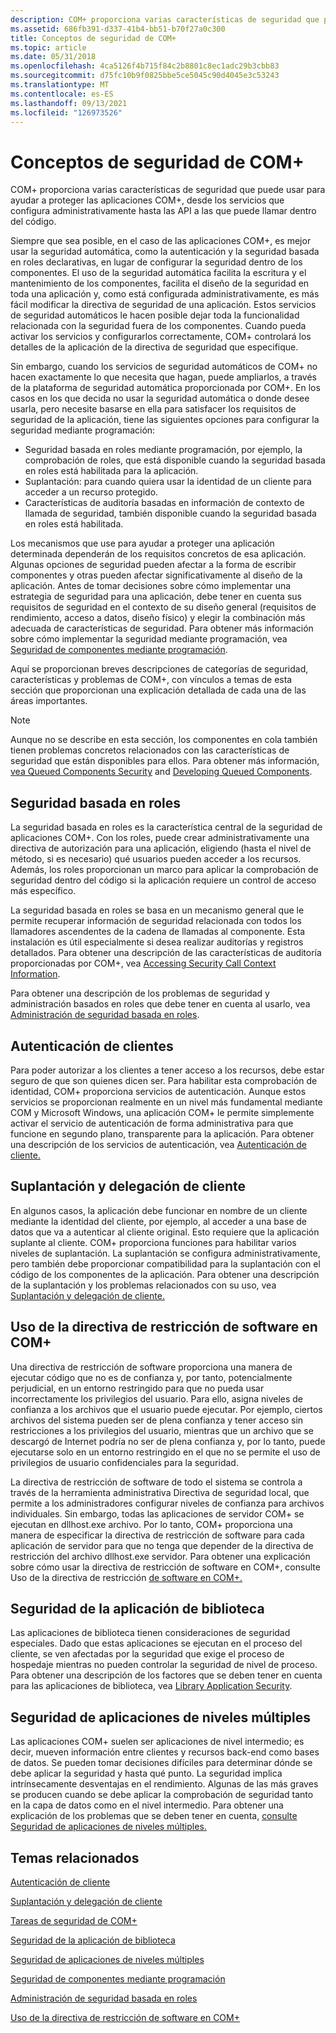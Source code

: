 ```yaml
---
description: COM+ proporciona varias características de seguridad que puede usar para ayudar a proteger las aplicaciones COM+, desde los servicios que configura administrativamente hasta las API a las que puede llamar dentro del código.
ms.assetid: 686fb391-d337-41b4-bb51-b70f27a0c300
title: Conceptos de seguridad de COM+
ms.topic: article
ms.date: 05/31/2018
ms.openlocfilehash: 4ca5126f4b715f84c2b8801c8ec1adc29b3cbb83
ms.sourcegitcommit: d75fc10b9f0825bbe5ce5045c90d4045e3c53243
ms.translationtype: MT
ms.contentlocale: es-ES
ms.lasthandoff: 09/13/2021
ms.locfileid: "126973526"
---
```

# <a name="com-security-concepts"></a>Conceptos de seguridad de COM+

COM+ proporciona varias características de seguridad que puede usar para ayudar a proteger las aplicaciones COM+, desde los servicios que configura administrativamente hasta las API a las que puede llamar dentro del código.

Siempre que sea posible, en el caso de las aplicaciones COM+, es mejor usar la seguridad automática, como la autenticación y la seguridad basada en roles declarativas, en lugar de configurar la seguridad dentro de los componentes. El uso de la seguridad automática facilita la escritura y el mantenimiento de los componentes, facilita el diseño de la seguridad en toda una aplicación y, como está configurada administrativamente, es más fácil modificar la directiva de seguridad de una aplicación. Estos servicios de seguridad automáticos le hacen posible dejar toda la funcionalidad relacionada con la seguridad fuera de los componentes. Cuando pueda activar los servicios y configurarlos correctamente, COM+ controlará los detalles de la aplicación de la directiva de seguridad que especifique.

Sin embargo, cuando los servicios de seguridad automáticos de COM+ no hacen exactamente lo que necesita que hagan, puede ampliarlos, a través de la plataforma de seguridad automática proporcionada por COM+. En los casos en los que decida no usar la seguridad automática o donde desee usarla, pero necesite basarse en ella para satisfacer los requisitos de seguridad de la aplicación, tiene las siguientes opciones para configurar la seguridad mediante programación:

-   Seguridad basada en roles mediante programación, por ejemplo, la comprobación de roles, que está disponible cuando la seguridad basada en roles está habilitada para la aplicación.
-   Suplantación: para cuando quiera usar la identidad de un cliente para acceder a un recurso protegido.
-   Características de auditoría basadas en información de contexto de llamada de seguridad, también disponible cuando la seguridad basada en roles está habilitada.

Los mecanismos que use para ayudar a proteger una aplicación determinada dependerán de los requisitos concretos de esa aplicación. Algunas opciones de seguridad pueden afectar a la forma de escribir componentes y otras pueden afectar significativamente al diseño de la aplicación. Antes de tomar decisiones sobre cómo implementar una estrategia de seguridad para una aplicación, debe tener en cuenta sus requisitos de seguridad en el contexto de su diseño general (requisitos de rendimiento, acceso a datos, diseño físico) y elegir la combinación más adecuada de características de seguridad. Para obtener más información sobre cómo implementar la seguridad mediante programación, vea [Seguridad de componentes mediante programación](programmatic-component-security.md).

Aquí se proporcionan breves descripciones de categorías de seguridad, características y problemas de COM+, con vínculos a temas de esta sección que proporcionan una explicación detallada de cada una de las áreas importantes.

> [!Note]  
> Aunque no se describe en esta sección, los componentes en cola también tienen problemas concretos relacionados con las características de seguridad que están disponibles para ellos. Para obtener más información, [vea Queued Components Security](queued-components-security.md) and [Developing Queued Components](developing-queued-components.md).

 

## <a name="role-based-security"></a>Seguridad basada en roles

La seguridad basada en roles es la característica central de la seguridad de aplicaciones COM+. Con los roles, puede crear administrativamente una directiva de autorización para una aplicación, eligiendo (hasta el nivel de método, si es necesario) qué usuarios pueden acceder a los recursos. Además, los roles proporcionan un marco para aplicar la comprobación de seguridad dentro del código si la aplicación requiere un control de acceso más específico.

La seguridad basada en roles se basa en un mecanismo general que le permite recuperar información de seguridad relacionada con todos los llamadores ascendentes de la cadena de llamadas al componente. Esta instalación es útil especialmente si desea realizar auditorías y registros detallados. Para obtener una descripción de las características de auditoría proporcionadas por COM+, vea [Accessing Security Call Context Information](accessing-security-call-context-information.md).

Para obtener una descripción de los problemas de seguridad y administración basados en roles que debe tener en cuenta al usarlo, vea [Administración de seguridad basada en roles](role-based-security-administration.md).

## <a name="client-authentication"></a>Autenticación de clientes

Para poder autorizar a los clientes a tener acceso a los recursos, debe estar seguro de que son quienes dicen ser. Para habilitar esta comprobación de identidad, COM+ proporciona servicios de autenticación. Aunque estos servicios se proporcionan realmente en un nivel más fundamental mediante COM y Microsoft Windows, una aplicación COM+ le permite simplemente activar el servicio de autenticación de forma administrativa para que funcione en segundo plano, transparente para la aplicación. Para obtener una descripción de los servicios de autenticación, vea [Autenticación de cliente.](client-authentication.md)

## <a name="client-impersonation-and-delegation"></a>Suplantación y delegación de cliente

En algunos casos, la aplicación debe funcionar en nombre de un cliente mediante la identidad del cliente, por ejemplo, al acceder a una base de datos que va a autenticar al cliente original. Esto requiere que la aplicación suplante al cliente. COM+ proporciona funciones para habilitar varios niveles de suplantación. La suplantación se configura administrativamente, pero también debe proporcionar compatibilidad para la suplantación con el código de los componentes de la aplicación. Para obtener una descripción de la suplantación y los problemas relacionados con su uso, vea [Suplantación y delegación de cliente.](client-impersonation-and-delegation.md)

## <a name="using-the-software-restriction-policy-in-com"></a>Uso de la directiva de restricción de software en COM+

Una directiva de restricción de software proporciona una manera de ejecutar código que no es de confianza y, por tanto, potencialmente perjudicial, en un entorno restringido para que no pueda usar incorrectamente los privilegios del usuario. Para ello, asigna niveles de confianza a los archivos que el usuario puede ejecutar. Por ejemplo, ciertos archivos del sistema pueden ser de plena confianza y tener acceso sin restricciones a los privilegios del usuario, mientras que un archivo que se descargó de Internet podría no ser de plena confianza y, por lo tanto, puede ejecutarse solo en un entorno restringido en el que no se permite el uso de privilegios de usuario confidenciales para la seguridad.

La directiva de restricción de software de todo el sistema se controla a través de la herramienta administrativa Directiva de seguridad local, que permite a los administradores configurar niveles de confianza para archivos individuales. Sin embargo, todas las aplicaciones de servidor COM+ se ejecutan en dllhost.exe archivo. Por lo tanto, COM+ proporciona una manera de especificar la directiva de restricción de software para cada aplicación de servidor para que no tenga que depender de la directiva de restricción del archivo dllhost.exe servidor. Para obtener una explicación sobre cómo usar la directiva de restricción de software en COM+, consulte Uso de la directiva de restricción [de software en COM+.](using-the-software-restriction-policy-in-com-.md)

## <a name="library-application-security"></a>Seguridad de la aplicación de biblioteca

Las aplicaciones de biblioteca tienen consideraciones de seguridad especiales. Dado que estas aplicaciones se ejecutan en el proceso del cliente, se ven afectadas por la seguridad que exige el proceso de hospedaje mientras no pueden controlar la seguridad de nivel de proceso. Para obtener una descripción de los factores que se deben tener en cuenta para las aplicaciones de biblioteca, vea [Library Application Security](library-application-security.md).

## <a name="multi-tier-application-security"></a>Seguridad de aplicaciones de niveles múltiples

Las aplicaciones COM+ suelen ser aplicaciones de nivel intermedio; es decir, mueven información entre clientes y recursos back-end como bases de datos. Se pueden tomar decisiones difíciles para determinar dónde se debe aplicar la seguridad y hasta qué punto. La seguridad implica intrínsecamente desventajas en el rendimiento. Algunas de las más graves se producen cuando se debe aplicar la comprobación de seguridad tanto en la capa de datos como en el nivel intermedio. Para obtener una explicación de los problemas que se deben tener en cuenta, [consulte Seguridad de aplicaciones de niveles múltiples.](multi-tier-application-security.md)

## <a name="related-topics"></a>Temas relacionados

<dl> <dt>

[Autenticación de cliente](client-authentication.md)
</dt> <dt>

[Suplantación y delegación de cliente](client-impersonation-and-delegation.md)
</dt> <dt>

[Tareas de seguridad de COM+](com--security-tasks.md)
</dt> <dt>

[Seguridad de la aplicación de biblioteca](library-application-security.md)
</dt> <dt>

[Seguridad de aplicaciones de niveles múltiples](multi-tier-application-security.md)
</dt> <dt>

[Seguridad de componentes mediante programación](programmatic-component-security.md)
</dt> <dt>

[Administración de seguridad basada en roles](role-based-security-administration.md)
</dt> <dt>

[Uso de la directiva de restricción de software en COM+](using-the-software-restriction-policy-in-com-.md)
</dt> </dl>

 

 



